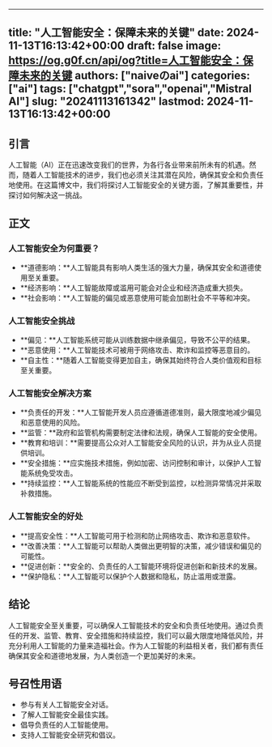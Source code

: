 
---
title: "人工智能安全：保障未来的关键"
date: 2024-11-13T16:13:42+00:00
draft: false
image: https://og.g0f.cn/api/og?title=人工智能安全：保障未来的关键
authors: ["naiveのai"]
categories: ["ai"]
tags: ["chatgpt","sora","openai","Mistral AI"]
slug: "20241113161342"
lastmod: 2024-11-13T16:13:42+00:00
---
## 引言

人工智能（AI）正在迅速改变我们的世界，为各行各业带来前所未有的机遇。然而，随着人工智能技术的进步，我们也必须关注其潜在风险，确保其安全和负责任地使用。在这篇博文中，我们将探讨人工智能安全的关键方面，了解其重要性，并探讨如何解决这一挑战。

## 正文

### 人工智能安全为何重要？

* **道德影响：**人工智能具有影响人类生活的强大力量，确保其安全和道德使用至关重要。
* **经济影响：**人工智能故障或滥用可能会对企业和经济造成重大损失。
* **社会影响：**人工智能的偏见或恶意使用可能会加剧社会不平等和冲突。

### 人工智能安全挑战

* **偏见：**人工智能系统可能从训练数据中继承偏见，导致不公平的结果。
* **恶意使用：**人工智能技术可被用于网络攻击、欺诈和监控等恶意目的。
* **自主性：**随着人工智能变得更加自主，确保其始终符合人类价值观和目标至关重要。

### 人工智能安全解决方案

* **负责任的开发：**人工智能开发人员应遵循道德准则，最大限度地减少偏见和恶意使用的风险。
* **监管：**政府和监管机构需要制定法律和法规，确保人工智能的安全使用。
* **教育和培训：**需要提高公众对人工智能安全风险的认识，并为从业人员提供培训。
* **安全措施：**应实施技术措施，例如加密、访问控制和审计，以保护人工智能系统免受攻击。
* **持续监控：**人工智能系统的性能应不断受到监控，以检测异常情况并采取补救措施。

### 人工智能安全的好处

* **提高安全性：**人工智能可用于检测和防止网络攻击、欺诈和恶意软件。
* **改善决策：**人工智能可以帮助人类做出更明智的决策，减少错误和偏见的可能性。
* **促进创新：**安全的、负责任的人工智能环境将促进创新和新技术的发展。
* **保护隐私：**人工智能可以保护个人数据和隐私，防止滥用或泄露。

## 结论

人工智能安全至关重要，可以确保人工智能技术的安全和负责任地使用。通过负责任的开发、监管、教育、安全措施和持续监控，我们可以最大限度地降低风险，并充分利用人工智能的力量来造福社会。作为人工智能的利益相关者，我们都有责任确保其安全和道德地发展，为人类创造一个更加美好的未来。

## 号召性用语

* 参与有关人工智能安全对话。
* 了解人工智能安全最佳实践。
* 倡导负责任的人工智能使用。
* 支持人工智能安全研究和倡议。